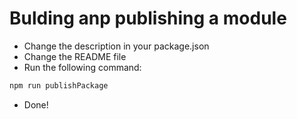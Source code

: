 # Bulding anp publishing a module

* Change the description in your package.json
* Change the README file
* Run the following command:
```sh
npm run publishPackage
```

* Done!